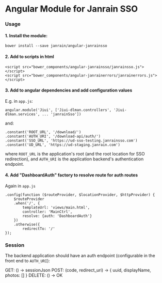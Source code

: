 # Angular Module for Janrain SSO

### Usage

#### 1. Install the module:

    bower install --save janrain/angular-janrainsso

#### 2. Add to scripts in html

    <script src="bower_components/angular-janrainsso/janrainsso.js"></script>
    <script src="bower_components/angular-janrainerrors/janrainerrors.js"></script>

#### 3. Add to angular dependencies and add configuration values

E.g. in `app.js`:

    angular.module('Jiui', ['Jiui-dlman.controllers', 'Jiui-dlman.services', ... 'janrainSso'])

and:

    .constant('ROOT_URL', '/download/')
    .constant('AUTH_URI', '/download-api/auth/')
    .constant('SSO_URL', 'https://ud-sso-testing.janrainsso.com')
    .constant('UD_URL', 'https://ud-staging.janrain.com')

where `ROOT_URL` is the application's root (and the root location for SSO redirection), and `AUTH_URI` is the application backend's authentication endpoint.

#### 4. Add "DashboardAuth" factory to resolve route for auth routes

Again in `app.js`

    .config(function ($routeProvider, $locationProvider, $httpProvider) {
        $routeProvider
        .when('/', {
            templateUrl: 'views/main.html',
            controller: 'MainCtrl',
            resolve: {auth: 'DashboardAuth'}
        })
        .otherwise({
            redirectTo: '/'
    });

### Session

The backend application should have an auth endpoint (configurable in the front end to `AUTH_URI`):

GET: () -> sessionJson
POST: (code, redirect_uri) -> { uuid, displayName, photos: [] }
DELETE: () -> OK

